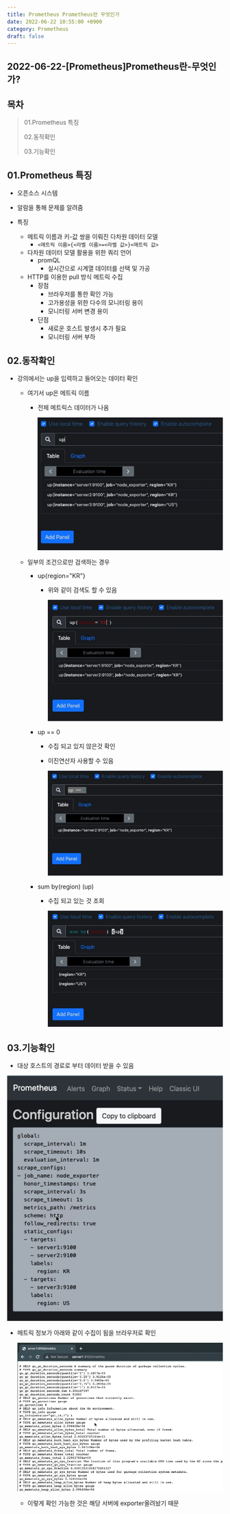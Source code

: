 ```yaml
---
title: Prometheus Prometheus란 무엇인가
date: 2022-06-22 10:55:00 +0900
category: Prometheus
draft: false
---
```


## 2022-06-22-[Prometheus]Prometheus란-무엇인가?

## 목차

>01.Prometheus 특징
>
>02.동작확인
>
>03.기능확인

## 01.Prometheus 특징

- 오픈소스 시스템
- 알람을 통해 문제를 알려줌

- 특징
  - 메트릭 이름과 키-값 쌍을 이뤄진 다차원 데이터 모델
    - `<메트릭 이름>{<라벨 이름>=<라벨 값>}<메트릭 값>`
  - 다차원 데이터 모델 활용을 위한 쿼리 언어
    - promQL
      - 실시간으로 시계열 데이터를 선택 및 가공
  - HTTP를 이용한 pull 방식 메트릭 수집
    - 장점
      - 브라우저를 통한 확인 가능
      - 고가용성을 위한 다수의 모니터링 용이
      - 모니터링 서버 변경 용이
    - 단점
      - 새로운 호스트 발생시 추가 필요
      - 모니터링 서버 부하

## 02.동작확인

- 강의에서는 up을 입력하고 들어오는 데이터 확인

  - 여기서 up은 메트릭 이름

    - 전체 메트릭스 데이터가 나옴

      ![image-20220622112220460](../../assets/img/post/2022-06-22-[Prometheus]Prometheus란-무엇인가/image-20220622112220460.png)

  - 일부의 조건으로만 검색하는 경우

    - up{region="KR"}

      - 위와 같이 검색도 할 수 있음

        ![image-20220622112236032](../../assets/img/post/2022-06-22-[Prometheus]Prometheus란-무엇인가/image-20220622112236032.png)

    - up == 0

      - 수집 되고 있지 않은것 확인

      - 이진연산자 사용할 수 있음

        ![image-20220622112257244](../../assets/img/post/2022-06-22-[Prometheus]Prometheus란-무엇인가/image-20220622112257244.png)

    - sum by(region) (up)

      - 수집 되고 있는 것 조회

        ![image-20220622112312552](../../assets/img/post/2022-06-22-[Prometheus]Prometheus란-무엇인가/image-20220622112312552.png)

## 03.기능확인

- 대상 호스트의 경로로 부터 데이터 받을 수 있음

![image-20220622112353831](../../assets/img/post/2022-06-22-[Prometheus]Prometheus란-무엇인가/image-20220622112353831.png)

- 메트릭 정보가 아래와 같이 수집이 됨을 브라우저로 확인

  ![image-20220622112426566](../../assets/img/post/2022-06-22-[Prometheus]Prometheus란-무엇인가/image-20220622112426566-16558646669391.png)

  - 이렇게 확인 가능한 것은 해당 서버에 exporter올려놨기 때문

